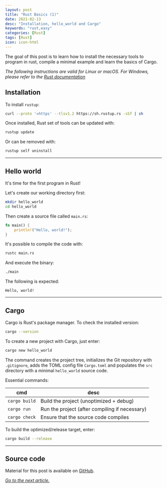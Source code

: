 ```yaml
---
layout: post
title: "Rust Basics (1)"
date: 2021-02-13
desc: "Installation, hello_world and Cargo"
keywords: "rust,easy"
categories: [Rust]
tags: [Rust]
icon: icon-html
---
```


The goal of this post is to learn how to install the necessary tools to program in rust,
compile a minimal example and learn the basics of Cargo.

*The following instructions are valid for Linux or macOS. For Windows, please refer to the [Rust documentation](https://doc.rust-lang.org/book/ch01-01-installation.html)*

## Installation

To install `rustup`:

```sh
curl --proto '=https' --tlsv1.2 https://sh.rustup.rs -sSf | sh
```

Once installed, Rust set of tools can be updated with:

```sh
rustup update
```

Or can be removed with:

```sh
rustup self uninstall
```
---

## Hello world

It's time for the first program in Rust!

Let's create our working directory first:

```sh
mkdir hello_world
cd hello_world
```

Then create a source file called `main.rs`:

```rust
fn main() {
    println!("Hello, world!");
}
```

It's possible to compile the code with:

```sh
rustc main.rs
```

And execute the binary:

```sh
./main
```

The following is expected:

```
Hello, world!
```
---

## Cargo

Cargo is Rust's package manager. To check the installed version:

```sh
cargo --version
```

To create a new project with Cargo, just enter:

```sh
cargo new hello_world
```

The command creates the project tree, initializes the Git repository
with `.gitignore`, adds the TOML config file `Cargo.toml` and
populates the `src` directory with a minimal `hello_world` source code.

Essential commands:

cmd | desc
----|-----
`cargo build` | Build the project (unoptimized + debug)
`cargo run` | Run the project (after compiling if necessary)
`cargo check` | Ensure that the source code compiles

To build the optimized/release target, enter:

```sh
cargo build --release
```
---

## Source code

Material for this post is available on [GitHub](https://github.com/GuillaumeFavelier/blog_rust_basics_1).

*[Go to the next article.](https://guillaumefavelier.github.io/rust/2021/02/21/rust_basics_2.html)*
